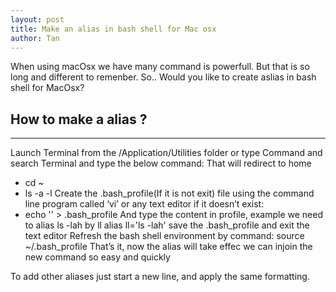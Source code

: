 ```yaml
---
layout: post
title: Make an alias in bash shell for Mac osx
author: Tan
---
```


When using macOsx we have many command is powerfull. But that is so long and different to remenber. So.. Would you like to create aslias in bash shell for MacOsx? 

## How to make a alias ? 
-----
Launch Terminal from the /Application/Utilities folder or type Command and search Terminal and type the below command:
That will redirect to home 
- cd ~ 
- ls -a -l 
Create the .bash_profile(If it is not exit) file using the command line program called ‘vi’ or any text editor if it doesn’t exist:
- echo '' > .bash_profile
And type the content in profile, example we need to alias ls -lah by ll
alias ll='ls -lah'
save the .bash_profile and exit the text editor
Refresh the bash shell environment by command:
source ~/.bash_profile
That’s it, now the alias will take effec we can injoin the new command so easy and quickly

To add other aliases just start a new line,  and apply the same formatting.



